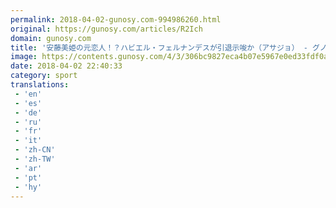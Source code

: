 ```yaml
---
permalink: 2018-04-02-gunosy.com-994986260.html
original: https://gunosy.com/articles/R2Ich
domain: gunosy.com
title: '安藤美姫の元恋人！？ハビエル・フェルナンデスが引退示唆か（アサジョ） - グノシー'
image: https://contents.gunosy.com/4/3/306bc9827eca4b07e5967e0ed33fdf0a_content.jpg
date: 2018-04-02 22:40:33
category: sport
translations: 
 - 'en'
 - 'es'
 - 'de'
 - 'ru'
 - 'fr'
 - 'it'
 - 'zh-CN'
 - 'zh-TW'
 - 'ar'
 - 'pt'
 - 'hy'
---
```


